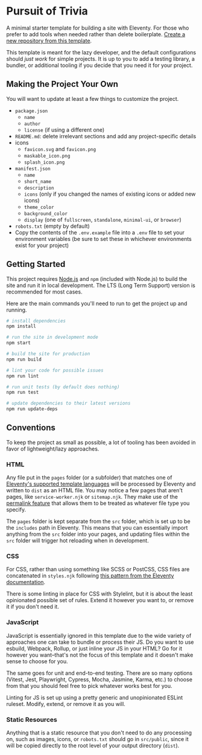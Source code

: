 # Pursuit of Trivia

A minimal starter template for building a site with Eleventy. For those who prefer to add tools when needed rather than delete boilerplate. [Create a new repository from this template](https://github.com/dustin-jw/eleventy-starter-lite/generate).

This template is meant for the lazy developer, and the default configurations should _just work_ for simple projects. It is up to you to add a testing library, a bundler, or additional tooling if you decide that you need it for your project.

## Making the Project Your Own

You will want to update at least a few things to customize the project.

- `package.json`
  - `name`
  - `author`
  - `license` (if using a different one)
- `README.md`: delete irrelevant sections and add any project-specific details
- icons
  - `favicon.svg` and `favicon.png`
  - `maskable_icon.png`
  - `splash_icon.png`
- `manifest.json`
  - `name`
  - `short_name`
  - `description`
  - `icons` (only if you changed the names of existing icons or added new icons)
  - `theme_color`
  - `background_color`
  - `display` (one of `fullscreen`, `standalone`, `minimal-ui`, or `browser`)
- `robots.txt` (empty by default)
- Copy the contents of the `.env.example` file into a `.env` file to set your environment variables (be sure to set these in whichever environments exist for your project)

## Getting Started

This project requires [Node.js](https://nodejs.org) and `npm` (included with Node.js) to build the site and run it in local development. The LTS (Long Term Support) version is recommended for most cases.

Here are the main commands you'll need to run to get the project up and running.

```sh
# install dependencies
npm install

# run the site in development mode
npm start

# build the site for production
npm run build

# lint your code for possible issues
npm run lint

# run unit tests (by default does nothing)
npm run test

# update dependencies to their latest versions
npm run update-deps
```

## Conventions

To keep the project as small as possible, a lot of tooling has been avoided in favor of lightweight/lazy approaches.

### HTML

Any file put in the `pages` folder (or a subfolder) that matches one of [Eleventy's supported template languages](https://www.11ty.dev/docs/languages/) will be processed by Eleventy and written to `dist` as an HTML file. You may notice a few pages that aren't pages, like `service-worker.njk` or `sitemap.njk`. They make use of the [permalink feature](https://www.11ty.dev/docs/permalinks/) that allows them to be treated as whatever file type you specify.

The `pages` folder is kept separate from the `src` folder, which is set up to be the `includes` path in Eleventy. This means that you can essentially import anything from the `src` folder into your pages, and updating files within the `src` folder will trigger hot reloading when in development.

### CSS

For CSS, rather than using something like SCSS or PostCSS, CSS files are concatenated in `styles.njk` following [this pattern from the Eleventy documentation](https://www.11ty.dev/docs/quicktips/concatenate/).

There is some linting in place for CSS with Stylelint, but it is about the least opinionated possible set of rules. Extend it however you want to, or remove it if you don't need it.

### JavaScript

JavaScript is essentially ignored in this template due to the wide variety of approaches one can take to bundle or process their JS. Do you want to use esbuild, Webpack, Rollup, or just inline your JS in your HTML? Go for it however you want–that's not the focus of this template and it doesn't make sense to choose for you.

The same goes for unit and end-to-end testing. There are so many options (Vitest, Jest, Playwright, Cypress, Mocha, Jasmine, Karma, etc.) to choose from that you should feel free to pick whatever works best for you.

Linting for JS is set up using a pretty generic and unopinionated ESLint ruleset. Modify, extend, or remove it as you will.

### Static Resources

Anything that is a static resource that you don't need to do any processing on, such as images, icons, or `robots.txt` should go in `src/public`, since it will be copied directly to the root level of your output directory (`dist`).
